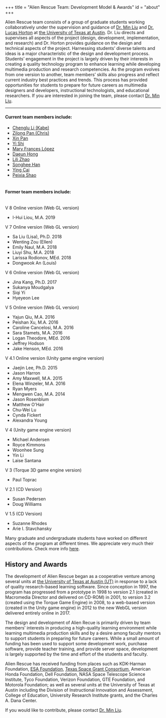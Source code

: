 +++
title = "Alien Rescue Team: Development Model & Awards"
id = "about"
+++

Alien Rescue team consists of a group of graduate students working collaboratively under the supervision and guidance of [Dr. Min Liu](https://www.edb.utexas.edu/minliu/) and [Dr. Lucas Horton](https://education.utexas.edu/about/college-offices/office-instructional-innovation/our-staff) at [the University of Texas at Austin](https://www.utexas.edu). Dr. Liu directs and supervises all aspects of the project (design, development, implementation, and research) and Dr. Horton provides guidance on the design and technical aspects of the project. Harnessing students’ diverse talents and ideas is a major characteristic of the design and development process. Students’ engagement in the project is largely driven by their interests in creating a quality technology program to enhance learning while developing multimedia production and research competencies. As the program evolves from one version to another, team members’ skills also progress and reflect current industry best practices and trends. This process has provided opportunities for students to prepare for future careers as multimedia designers and developers, instructional technologists, and educational researchers. If you are interested in joining the team, please contact [Dr. Min Liu](mailto:mliu@austin.utexas.edu).

<hr>

#### Current team members include:

- [Chenglu Li (Kabe)](https://education.utexas.edu/student/chenglu_li)<br />
- [Zilong Pan (Chris)](https://education.utexas.edu/student/zilong_pan) <br />
- [Xin Pan](https://education.utexas.edu/student/xin_pan) <br />
- [Yi Shi](https://education.utexas.edu/student/yi_shi2)<br />
- [Mary Frances López](https://education.utexas.edu/student/mary_lopez) <br />
- [Daeun Hong](https://education.utexas.edu/student/daeun_hong) <br />
- [Lili Zhao](https://education.utexas.edu/student/lili_zhao) <br />
- [Songhee Han](https://education.utexas.edu/student/songhee_han) <br />
- [Ying Cai](https://education.utexas.edu/student/ying_cai)<br />
- [Peixia Shao](https://education.utexas.edu/student/peixia_shao)<br /><br />


#### Former team members include:<br /><br />

V 8 Online version (Web GL version)<br />
- I-Hui Liou, M.A. 2019

V 7 Online version (Web GL version)<br />

- Sa Liu (Lisa), Ph.D. 2018 <br />
- Wenting Zou (Ellen)<br />
- Emily Naul, M.A. 2018<br />
- Liuyi Shu, M.A. 2018<br />
- Larissa Rodionov, MEd. 2018<br />
- Dongwook An (Louis)<br />

V 6 Online version (Web GL version)<br />

- Jina Kang, Ph.D. 2017<br />
- Sukanya Moudgalya<br />
- Siqi Yi<br />
- Hyeyeon Lee<br />

V 5 Online version (Web GL version)<br />

- Yajun Qiu, M.A. 2016<br />
- Peishan Xu, M.A. 2016<br />
- Caroline Cancelosi, M.A. 2016<br />
- Sara Stamets, M.A. 2016<br />
- Logan Theodore, MEd. 2016<br />
- Jeffrey Hodson<br />
- Jake Henson, MEd. 2016<br />

V 4.1 Online version (Unity game engine version)<br />

- Jaejin Lee, Ph.D. 2015<br />
- Jason Harron<br />
- Amy Maxwell, M.A. 2015<br />
- Elena Winzeler, M.A. 2016<br />
- Ryan Myers<br />
- Mengwen Cao, M.A. 2014<br />
- Jason Rosenblum<br />
- Matthew O'Hair<br />
- Chu-Wei Lu<br />
- Cynda Fickert<br />
- Alexandra Young<br />

V 4 (Unity game engine version)<br />

- Michael Andersen<br />
- Royce Kimmons<br />
- Woonhee Sung<br />
- Yin Li<br />
- Laise Santana<br />

V 3 (Torque 3D game engine version)<br />

- Paul Toprac<br />

V 2.1 (CD Version)<br />

- Susan Pedersen<br />
- Doug Williams<br />

V 1.5 (CD Version)

- Suzanne Rhodes<br />
- Arie I. Stavchansky<br />

Many graduate and undergraduate students have worked on different aspects of the program at different times. We appreciate very much their contributions. Check more info [here](/team). <br />

## History and Awards

The development of Alien Rescue began as a cooperative venture among several units at [the University of Texas at Austin (UT)](https://www.utexas.edu) in response to a lack of quality research-based learning software. Since conception in 1997, the program has progressed from a prototype in 1998 to version 2.1 (created in Macromedia Director and delivered on CD-ROM) in 2001, to version 3.2 (created using the Torque Game Engine) in 2008, to a web-based version (created in the Unity game engine) in 2012 to the new WebGL version delivered entirely online in 2017.

The design and development of Alien Recue is primarily driven by team members’ interests in producing a high-quality learning environment while learning multimedia production skills and by a desire among faculty mentors to support students in preparing for future careers. While a small amount of funding has been used to support some development work, purchase software, provide teacher training, and provide server space, development is largely supported by the time and effort of the students and faculty.

Alien Rescue has received funding from places such as KDK-Harman Foundation, [ESA Foundation](http://www.esafoundation.org), [Texas Space Grant Consortium](http://www.tsgc.utexas.edu), American Honda Foundation, Dell Foundation, NASA Space Telescope Science Institute, Tyco Foundation, Verizon Foundation, GTE Foundation, and Motorola Foundation; as well as several units at the University of Texas at Austin including the Division of Instructional Innovation and Assessment, College of Education, University Research Institute grants, and the Charles A. Dana Center.

If you would like to contribute, please contact [Dr. Min Liu](mailto:mliu@austin.utexas.edu).<br />
